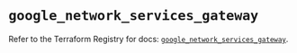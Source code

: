 # `google_network_services_gateway`

Refer to the Terraform Registry for docs: [`google_network_services_gateway`](https://registry.terraform.io/providers/hashicorp/google/6.36.0/docs/resources/network_services_gateway).
